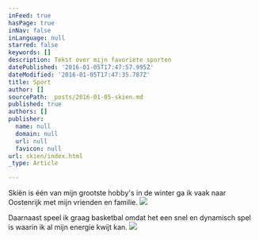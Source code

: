 ```yaml
---
inFeed: true
hasPage: true
inNav: false
inLanguage: null
starred: false
keywords: []
description: Tekst over mijn favoriete sporten
datePublished: '2016-01-05T17:47:57.995Z'
dateModified: '2016-01-05T17:47:35.787Z'
title: Sport
author: []
sourcePath: _posts/2016-01-05-skien.md
published: true
authors: []
publisher:
  name: null
  domain: null
  url: null
  favicon: null
url: skien/index.html
_type: Article

---
```

Skiën is één van mijn grootste hobby's in de winter ga ik vaak naar Oostenrijk met mijn vrienden en familie.
![](https://the-grid-user-content.s3-us-west-2.amazonaws.com/7136ff2c-ee99-4d22-8c61-2bbbf9a84082.jpg)

Daarnaast speel ik graag basketbal omdat het een snel en dynamisch spel is waarin ik al mijn energie kwijt kan.
![](https://the-grid-user-content.s3-us-west-2.amazonaws.com/608fa516-55b8-4238-be98-6fa4c8a23af2.jpg)